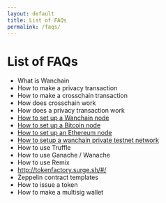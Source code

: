 ```yaml
---
layout: default
title: List of FAQs
permalink: /faqs/
---
```

# List of FAQs

* What is Wanchain
* How to make a privacy transaction
* How to make a crosschain transaction
* How does crosschain work
* How does a privacy transaction work
* [How to set up a Wanchain node](/faqs/how-to-setup-wanchain-node.html)
* [How to set up a Bitcoin node](/faqs/how-to-setup-bitcoin-node.html)
* [How to set up an Ethereum node](/faqs/how-to-setup-ethereum-node.html)
* [How to setup a wanchain private testnet network](/faqs/how-to-setup-wanchain-private-network.html)
* How to use Truffle
* How to use Ganache / Wanache
* How to use Remix
* http://tokenfactory.surge.sh/#/
* Zeppelin contract templates
* How to issue a token
* How to make a multisig wallet
